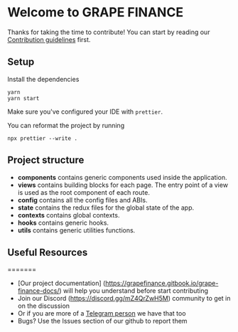 # Welcome to GRAPE FINANCE

Thanks for taking the time to contribute!
You can start by reading our [Contribution guidelines](CONTRIBUTING.md) first.

## Setup

Install the dependencies

```shell
yarn
yarn start
```

Make sure you've configured your IDE with `prettier`.

You can reformat the project by running

```shell
npx prettier --write .
```

## Project structure

- **components** contains generic components used inside the application.
- **views** contains building blocks for each page. The entry point of a view is used as the root component of each route.
- **config** contains all the config files and ABIs.
- **state** contains the redux files for the global state of the app.
- **contexts** contains global contexts.
- **hooks** contains generic hooks.
- **utils** contains generic utilities functions.

## Useful Resources

=======

- [Our project documentation] (https://grapefinance.gitbook.io/grape-finance-docs/) will help you understand before start contributing
- Join our Discord (https://discord.gg/mZ4QrZwH5M) community to get in on the discussion
- Or if you are more of a [Telegram person](https://t.me/GrapeDefi) we have that too
- Bugs? Use the Issues section of our github to report them
